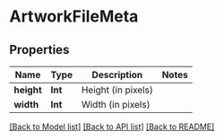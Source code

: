 # ArtworkFileMeta

## Properties
Name | Type | Description | Notes
------------ | ------------- | ------------- | -------------
**height** | **Int** | Height (in pixels) | 
**width** | **Int** | Width (in pixels) | 

[[Back to Model list]](../README.md#documentation-for-models) [[Back to API list]](../README.md#documentation-for-api-endpoints) [[Back to README]](../README.md)


